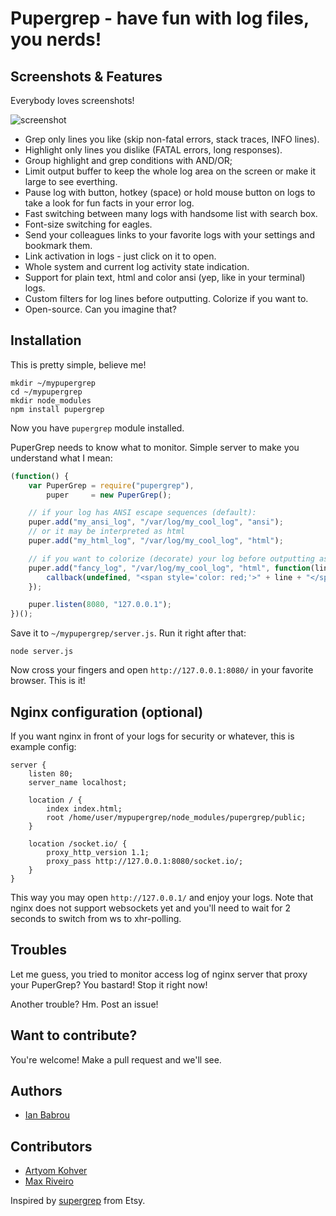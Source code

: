 # Pupergrep - have fun with log files, you nerds!

## Screenshots & Features

Everybody loves screenshots!

![screenshot](http://i.imgur.com/Xl3yf.png)

* Grep only lines you like (skip non-fatal errors, stack traces, INFO lines).
* Highlight only lines you dislike (FATAL errors, long responses).
* Group highlight and grep conditions with AND/OR;
* Limit output buffer to keep the whole log area on the screen or make it large to see everthing.
* Pause log with button, hotkey (space) or hold mouse button on logs to take a look for fun facts in your error log.
* Fast switching between many logs with handsome list with search box.
* Font-size switching for eagles.
* Send your colleagues links to your favorite logs with your settings and bookmark them.
* Link activation in logs - just click on it to open.
* Whole system and current log activity state indication.
* Support for plain text, html and color ansi (yep, like in your terminal) logs.
* Custom filters for log lines before outputting. Colorize if you want to.
* Open-source. Can you imagine that?

## Installation

This is pretty simple, believe me!

```
mkdir ~/mypupergrep
cd ~/mypupergrep
mkdir node_modules
npm install pupergrep
```

Now you have `pupergrep` module installed.

PuperGrep needs to know what to monitor. Simple server to make you understand what I mean:

```javascript
(function() {
    var PuperGrep = require("pupergrep"),
        puper     = new PuperGrep();

    // if your log has ANSI escape sequences (default):
    puper.add("my_ansi_log", "/var/log/my_cool_log", "ansi");
    // or it may be interpreted as html
    puper.add("my_html_log", "/var/log/my_cool_log", "html");

    // if you want to colorize (decorate) your log before outputting as html:
    puper.add("fancy_log", "/var/log/my_cool_log", "html", function(line, callback) {
        callback(undefined, "<span style='color: red;'>" + line + "</span>");
    });

    puper.listen(8080, "127.0.0.1");
})();
```

Save it to `~/mypupergrep/server.js`. Run it right after that:

```
node server.js
```

Now cross your fingers and open `http://127.0.0.1:8080/` in your favorite browser. This is it!

## Nginx configuration (optional)

If you want nginx in front of your logs for security or whatever, this is example config:

```
server {
    listen 80;
    server_name localhost;

    location / {
        index index.html;
        root /home/user/mypupergrep/node_modules/pupergrep/public;
    }

    location /socket.io/ {
        proxy_http_version 1.1;
        proxy_pass http://127.0.0.1:8080/socket.io/;
    }
}
```

This way you may open `http://127.0.0.1/` and enjoy your logs. Note that nginx does not support
websockets yet and you'll need to wait for 2 seconds to switch from ws to xhr-polling.

## Troubles

Let me guess, you tried to monitor access log of nginx server that proxy your PuperGrep? You bastard! Stop it right now!

Another trouble? Hm. Post an issue!

## Want to contribute?

You're welcome! Make a pull request and we'll see.

## Authors

* [Ian Babrou](https://github.com/bobrik)

## Contributors

* [Artyom Kohver](https://github.com/kohver)
* [Max Riveiro](https://github.com/kavu)

Inspired by [supergrep](https://github.com/etsy/supergrep) from Etsy.
